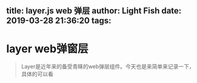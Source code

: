 title: layer.js web 弹层
author: Light Fish
date: 2019-03-28 21:36:20
tags:
---
# layer web弹窗层

>Layer是近年来的备受青睐的web弹层组件。今天也是来简单来记录一下，具体的可以看